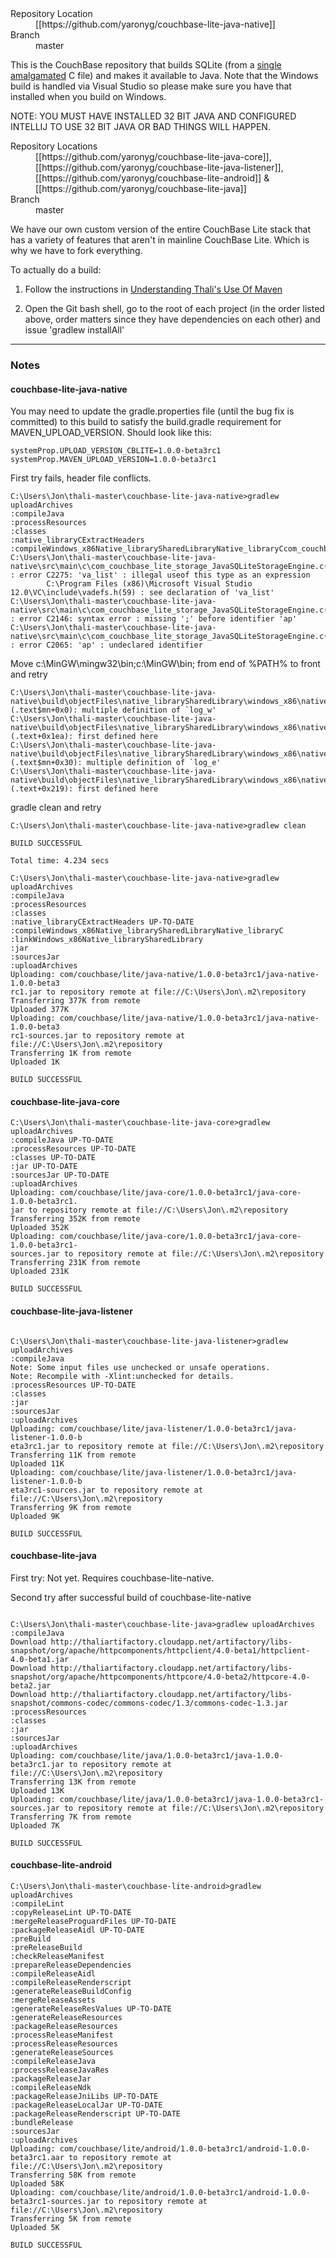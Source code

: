 <dl>
<dt> Repository Location</dt>
<dd> [[https://github.com/yaronyg/couchbase-lite-java-native]]</dd>
<dt> Branch</dt>
<dd> master</dd>
<dl>

This is the CouchBase repository that builds SQLite (from a [single](https://raw.githubusercontent.com/couchbase/couchbase-lite-java-native/master/src/main/c/sqlite3.c) [amalgamated](https://sqlite.org/amalgamation.html) C file) and makes it available to Java. Note that the Windows build is handled via Visual Studio so please make sure you have that installed when you build on Windows.

NOTE: YOU MUST HAVE INSTALLED 32 BIT JAVA AND CONFIGURED INTELLIJ TO USE 32 BIT JAVA OR BAD THINGS WILL HAPPEN. 

<dl>
<dt> Repository Locations</dt>
<dd> [[https://github.com/yaronyg/couchbase-lite-java-core]], [[https://github.com/yaronyg/couchbase-lite-java-listener]], [[https://github.com/yaronyg/couchbase-lite-android]] & [[https://github.com/yaronyg/couchbase-lite-java]]
<dt> Branch </dt>
<dd> master</dd>
</dl>

We have our own custom version of the entire CouchBase Lite stack that has a variety of features that aren't in mainline CouchBase Lite. Which is why we have to fork everything.

To actually do a build:

1. Follow the instructions in [Understanding Thali's Use Of Maven](UnderstandingThalisUseOfMaven)

1. Open the Git bash shell, go to the root of each project (in the order listed above, order matters since they have dependencies on each other) and issue 'gradlew installAll'

<hr>

### Notes 

#### couchbase-lite-java-native 

You may need to update the gradle.properties file (until the bug fix is committed) to this build to satisfy the build.gradle requirement for MAVEN_UPLOAD_VERSION.  Should look like this:

```
systemProp.UPLOAD_VERSION_CBLITE=1.0.0-beta3rc1
systemProp.MAVEN_UPLOAD_VERSION=1.0.0-beta3rc1
```

First try fails, header file conflicts.

```
C:\Users\Jon\thali-master\couchbase-lite-java-native>gradlew uploadArchives
:compileJava
:processResources
:classes
:native_libraryCExtractHeaders
:compileWindows_x86Native_librarySharedLibraryNative_libraryCcom_couchbase_lite_storage_JavaSQLiteStorageEngine.c
C:\Users\Jon\thali-master\couchbase-lite-java-native\src\main\c\com_couchbase_lite_storage_JavaSQLiteStorageEngine.c(33) : error C2275: 'va_list' : illegal useof this type as an expression
        C:\Program Files (x86)\Microsoft Visual Studio 12.0\VC\include\vadefs.h(59) : see declaration of 'va_list'
C:\Users\Jon\thali-master\couchbase-lite-java-native\src\main\c\com_couchbase_lite_storage_JavaSQLiteStorageEngine.c(33) : error C2146: syntax error : missing ';' before identifier 'ap'
C:\Users\Jon\thali-master\couchbase-lite-java-native\src\main\c\com_couchbase_lite_storage_JavaSQLiteStorageEngine.c(33) : error C2065: 'ap' : undeclared identifier
```

Move c:\MinGW\mingw32\bin;c:\MinGW\bin; from end of %PATH% to front and retry

```
C:\Users\Jon\thali-master\couchbase-lite-java-native\build\objectFiles\native_librarySharedLibrary\windows_x86\native_libraryC\log.obj:(.text$mn+0x0): multiple definition of `log_w'
C:\Users\Jon\thali-master\couchbase-lite-java-native\build\objectFiles\native_librarySharedLibrary\windows_x86\native_libraryC\log.o:log.c:(.text+0x1ea): first defined here
C:\Users\Jon\thali-master\couchbase-lite-java-native\build\objectFiles\native_librarySharedLibrary\windows_x86\native_libraryC\log.obj:(.text$mn+0x30): multiple definition of `log_e'
C:\Users\Jon\thali-master\couchbase-lite-java-native\build\objectFiles\native_librarySharedLibrary\windows_x86\native_libraryC\log.o:log.c:(.text+0x219): first defined here
```

gradle clean and retry

```
C:\Users\Jon\thali-master\couchbase-lite-java-native>gradlew clean

BUILD SUCCESSFUL

Total time: 4.234 secs

C:\Users\Jon\thali-master\couchbase-lite-java-native>gradlew uploadArchives
:compileJava
:processResources
:classes
:native_libraryCExtractHeaders UP-TO-DATE
:compileWindows_x86Native_librarySharedLibraryNative_libraryC
:linkWindows_x86Native_librarySharedLibrary
:jar
:sourcesJar
:uploadArchives
Uploading: com/couchbase/lite/java-native/1.0.0-beta3rc1/java-native-1.0.0-beta3
rc1.jar to repository remote at file://C:\Users\Jon\.m2\repository
Transferring 377K from remote
Uploaded 377K
Uploading: com/couchbase/lite/java-native/1.0.0-beta3rc1/java-native-1.0.0-beta3
rc1-sources.jar to repository remote at file://C:\Users\Jon\.m2\repository
Transferring 1K from remote
Uploaded 1K

BUILD SUCCESSFUL
```

#### couchbase-lite-java-core 

```
C:\Users\Jon\thali-master\couchbase-lite-java-core>gradlew uploadArchives
:compileJava UP-TO-DATE
:processResources UP-TO-DATE
:classes UP-TO-DATE
:jar UP-TO-DATE
:sourcesJar UP-TO-DATE
:uploadArchives
Uploading: com/couchbase/lite/java-core/1.0.0-beta3rc1/java-core-1.0.0-beta3rc1.
jar to repository remote at file://C:\Users\Jon\.m2\repository
Transferring 352K from remote
Uploaded 352K
Uploading: com/couchbase/lite/java-core/1.0.0-beta3rc1/java-core-1.0.0-beta3rc1-
sources.jar to repository remote at file://C:\Users\Jon\.m2\repository
Transferring 231K from remote
Uploaded 231K

BUILD SUCCESSFUL
```

#### couchbase-lite-java-listener 

```

C:\Users\Jon\thali-master\couchbase-lite-java-listener>gradlew uploadArchives
:compileJava
Note: Some input files use unchecked or unsafe operations.
Note: Recompile with -Xlint:unchecked for details.
:processResources UP-TO-DATE
:classes
:jar
:sourcesJar
:uploadArchives
Uploading: com/couchbase/lite/java-listener/1.0.0-beta3rc1/java-listener-1.0.0-b
eta3rc1.jar to repository remote at file://C:\Users\Jon\.m2\repository
Transferring 11K from remote
Uploaded 11K
Uploading: com/couchbase/lite/java-listener/1.0.0-beta3rc1/java-listener-1.0.0-b
eta3rc1-sources.jar to repository remote at file://C:\Users\Jon\.m2\repository
Transferring 9K from remote
Uploaded 9K

BUILD SUCCESSFUL

```

#### couchbase-lite-java 

First try: Not yet. Requires couchbase-lite-native.

Second try after successful build of couchbase-lite-native

```

C:\Users\Jon\thali-master\couchbase-lite-java>gradlew uploadArchives
:compileJava
Download http://thaliartifactory.cloudapp.net/artifactory/libs-snapshot/org/apache/httpcomponents/httpclient/4.0-beta1/httpclient-4.0-beta1.jar
Download http://thaliartifactory.cloudapp.net/artifactory/libs-snapshot/org/apache/httpcomponents/httpcore/4.0-beta2/httpcore-4.0-beta2.jar
Download http://thaliartifactory.cloudapp.net/artifactory/libs-snapshot/commons-codec/commons-codec/1.3/commons-codec-1.3.jar
:processResources
:classes
:jar
:sourcesJar
:uploadArchives
Uploading: com/couchbase/lite/java/1.0.0-beta3rc1/java-1.0.0-beta3rc1.jar to repository remote at file://C:\Users\Jon\.m2\repository
Transferring 13K from remote
Uploaded 13K
Uploading: com/couchbase/lite/java/1.0.0-beta3rc1/java-1.0.0-beta3rc1-sources.jar to repository remote at file://C:\Users\Jon\.m2\repository
Transferring 7K from remote
Uploaded 7K

BUILD SUCCESSFUL
```

#### couchbase-lite-android 

```
C:\Users\Jon\thali-master\couchbase-lite-android>gradlew uploadArchives
:compileLint
:copyReleaseLint UP-TO-DATE
:mergeReleaseProguardFiles UP-TO-DATE
:packageReleaseAidl UP-TO-DATE
:preBuild
:preReleaseBuild
:checkReleaseManifest
:prepareReleaseDependencies
:compileReleaseAidl
:compileReleaseRenderscript
:generateReleaseBuildConfig
:mergeReleaseAssets
:generateReleaseResValues UP-TO-DATE
:generateReleaseResources
:packageReleaseResources
:processReleaseManifest
:processReleaseResources
:generateReleaseSources
:compileReleaseJava
:processReleaseJavaRes
:packageReleaseJar
:compileReleaseNdk
:packageReleaseJniLibs UP-TO-DATE
:packageReleaseLocalJar UP-TO-DATE
:packageReleaseRenderscript UP-TO-DATE
:bundleRelease
:sourcesJar
:uploadArchives
Uploading: com/couchbase/lite/android/1.0.0-beta3rc1/android-1.0.0-beta3rc1.aar to repository remote at file://C:\Users\Jon\.m2\repository
Transferring 58K from remote
Uploaded 58K
Uploading: com/couchbase/lite/android/1.0.0-beta3rc1/android-1.0.0-beta3rc1-sources.jar to repository remote at file://C:\Users\Jon\.m2\repository
Transferring 5K from remote
Uploaded 5K

BUILD SUCCESSFUL
```
